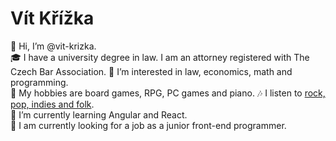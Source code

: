 # Vít Křížka

👋 Hi, I’m @vit-krizka.  
🎓 I have a university degree in law. I am an attorney registered with The Czech Bar Association.
👀 I’m interested in law, economics, math and programming.  
🎲 My hobbies are board games, RPG, PC games and piano.
🎶 I listen to <a href="https://open.spotify.com/user/11170331309" title="Music preference">rock, pop, indies and folk</a>.  
🌱 I’m currently learning Angular and React.  
💼 I am currently looking for a job as a junior front-end programmer.  
